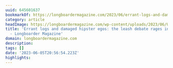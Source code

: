```yaml
---
uuid: 645601637
bookmarkOf: https://longboardermagazine.com/2023/06/errant-logs-and-damaged-hipster-egos-the-leash-debate-rages-in-byron-bay/
category: article
headImage: https://longboardermagazine.com/wp-content/uploads/2023/06/Untitled-design-2-1024x512.png
title: 'Errant logs and damaged hipster egos: the leash debate rages in Byron Bay
  - Longboarder Magazine'
domain: longboardermagazine.com
description:
tags: []
date: '2023-06-05T20:56:54.223Z'
highlights:
---
```



